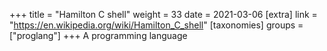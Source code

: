 +++
title = "Hamilton C shell"
weight = 33
date = 2021-03-06
[extra]
link = "https://en.wikipedia.org/wiki/Hamilton_C_shell"
[taxonomies]
groups = ["proglang"]
+++
A programming language


